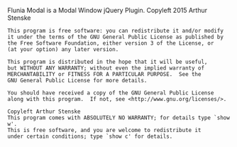 Flunia Modal is a Modal Window jQuery Plugin.
    Copyleft 2015  Arthur Stenske

    This program is free software: you can redistribute it and/or modify
    it under the terms of the GNU General Public License as published by
    the Free Software Foundation, either version 3 of the License, or
    (at your option) any later version.

    This program is distributed in the hope that it will be useful,
    but WITHOUT ANY WARRANTY; without even the implied warranty of
    MERCHANTABILITY or FITNESS FOR A PARTICULAR PURPOSE.  See the
    GNU General Public License for more details.

    You should have received a copy of the GNU General Public License
    along with this program.  If not, see <http://www.gnu.org/licenses/>.
    
    Copyleft Arthur Stenske
    This program comes with ABSOLUTELY NO WARRANTY; for details type `show w'.
    This is free software, and you are welcome to redistribute it
    under certain conditions; type `show c' for details.
